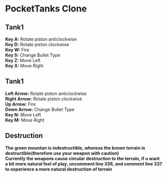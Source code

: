 # PocketTanks Clone

## Tank1
**Key A:** Rotate piston anticlockwise  
**Key D:** Rotate piston clockwise  
**Key W:** Fire  
**Key S:** Change Bullet Type  
**Key Z:** Move Left  
**Key X:** Move Right  

## Tank1
**Left Arrow:** Rotate piston anticlockwise  
**Right Arrow:** Rotate piston clockwise  
**Up Arrow:** Fire  
**Down Arrow:** Change Bullet Type  
**Key N:** Move Left  
**Key M:** Move Right  

## Destruction
**The green mountan is indestructible, whereas the brown terrain is destructible(therefore use your weapon with caution)**  
**Currently the weapons cause circular destruction to the terrain, if u want a bit more natural feel of play, uncomment line 336, and comment line 337 to experience a more natural destruction of terrain**  
